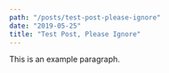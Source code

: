 ```yaml
---
path: "/posts/test-post-please-ignore"
date: "2019-05-25"
title: "Test Post, Please Ignore"
---
```


This is an example paragraph.
